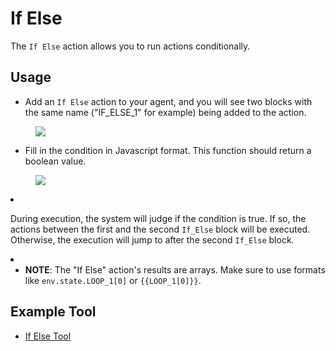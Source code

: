 # If Else

The `If Else` action allows you to run actions conditionally.

## Usage

* Add an `If Else` action to your agent, and you will see two blocks with the same name ("IF_ELSE_1" for example) being added to the action. 

<figure><img src="../../../../images/if.png"></figure>
  
* Fill in the condition in Javascript format. This function should return a boolean value.

<figure><img src="../../../../images/if-2.png"></figure
  
* During execution, the system will judge if the condition is true. If so, the actions between the first and the second `If_Else` block will be executed. Otherwise, the execution will jump to after the second `If_Else` block.

* * **NOTE**: The "If Else" action's results are arrays. Make sure to use formats like `env.state.LOOP_1[0]` or `{{LOOP_1[0]}}`.

## Example Tool

* [If Else Tool](https://rebyte.ai/p/21b2295005587a5375d8/callable/f6f55d6029c8a0aedd53/editor)
